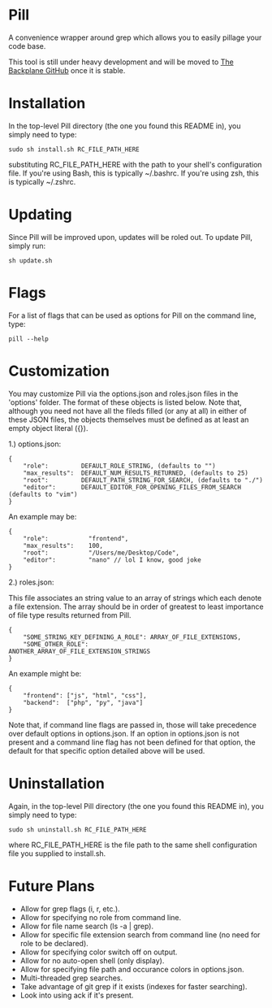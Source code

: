 Pill
====

A convenience wrapper around grep which allows you to easily pillage your code base.

This tool is still under heavy development and will be moved to [The Backplane GitHub](https://github.com/Backplane) once it is stable.

Installation
============

In the top-level Pill directory (the one you found this README in),
you simply need to type:

    sudo sh install.sh RC_FILE_PATH_HERE

substituting RC_FILE_PATH_HERE with the path to your shell's configuration
file. If you're using Bash, this is typically ~/.bashrc. If you're using zsh,
this is typically ~/.zshrc.

Updating
========

Since Pill will be improved upon, updates will be roled out. To update Pill,
simply run:

    sh update.sh

Flags
=====

For a list of flags that can be used as options for Pill on the command
line, type:

    pill --help

Customization
=============

You may customize Pill via the options.json and roles.json files in
the 'options' folder. The format of these objects is listed below. Note
that, although you need not have all the fileds filled (or any at all)
in either of these JSON files, the objects themselves must be defined
as at least an empty object literal ({}).

1.) options.json:

    {
        "role":         DEFAULT_ROLE_STRING, (defaults to "")
        "max_results":  DEFAULT_NUM_RESULTS_RETURNED, (defaults to 25)
        "root":         DEFAULT_PATH_STRING_FOR_SEARCH, (defaults to "./")
        "editor":       DEFAULT_EDITOR_FOR_OPENING_FILES_FROM_SEARCH (defaults to "vim")
    }

An example may be:

    {
        "role":           "frontend",
        "max_results":    100,
        "root":           "/Users/me/Desktop/Code",
        "editor":         "nano" // lol I know, good joke
    }

2.) roles.json:

This file associates an string value to an array of strings which each
denote a file extension. The array should be in order of greatest to least
importance of file type results returned from Pill.

    {
        "SOME_STRING_KEY_DEFINING_A_ROLE": ARRAY_OF_FILE_EXTENSIONS,
        "SOME_OTHER_ROLE":                 ANOTHER_ARRAY_OF_FILE_EXTENSION_STRINGS
    }

An example might be:

    {
        "frontend": ["js", "html", "css"],
        "backend":  ["php", "py", "java"]
    }

Note that, if command line flags are passed in, those will take precedence
over default options in options.json. If an option in options.json is not
present and a command line flag has not been defined for that option, the
default for that specific option detailed above will be used.

Uninstallation
==============

Again, in the top-level Pill directory (the one you found this README in),
you simply need to type:

    sudo sh uninstall.sh RC_FILE_PATH_HERE

where RC_FILE_PATH_HERE is the file path to the same shell configuration
file you supplied to install.sh.

Future Plans
============

* Allow for grep flags (i, r, etc.).
* Allow for specifying no role from command line.
* Allow for file name search (ls -a | grep).
* Allow for specific file extension search from command line (no need for role to be declared).
* Allow for specifying color switch off on output.
* Allow for no auto-open shell (only display).
* Allow for specifying file path and occurance colors in options.json.
* Multi-threaded grep searches.
* Take advantage of git grep if it exists (indexes for faster searching).
* Look into using ack if it's present.
